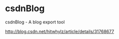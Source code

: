 csdnBlog
========

csdnBlog - A blog export tool


http://blog.csdn.net/hitwhylz/article/details/31768677
